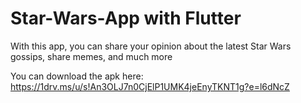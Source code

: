 # Star-Wars-App with Flutter
With this app, you can share your opinion about the latest Star Wars gossips, share memes, and much more

You can download the apk here: https://1drv.ms/u/s!An3OLJ7n0CjElP1UMK4jeEnyTKNT1g?e=l6dNcZ

